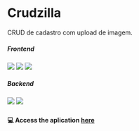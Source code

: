 # Crudzilla

CRUD de cadastro com upload de imagem.


##### Frontend
<span>
  <img src="https://img.shields.io/badge/TypeScript-007ACC?style=for-the-badge&logo=typescript&logoColor=white" />
  <img src="https://img.shields.io/badge/Angular-DD0031?style=for-the-badge&logo=angular&logoColor=white" />
  <img src="https://img.shields.io/badge/Bootstrap-563D7C?style=for-the-badge&logo=bootstrap&logoColor=white" />
</span>

##### Backend
<span>
  <img src="https://img.shields.io/badge/Java-ea4848?style=for-the-badge&logo=java&logoColor=white" /> 
  <img src="https://img.shields.io/badge/Spring-6DB33F?style=for-the-badge&logo=spring&logoColor=white" /> 
</span>

###

#### 💻 Access the aplication [here](https://crudzilla-app.herokuapp.com/home "Acessar a aplicação")
